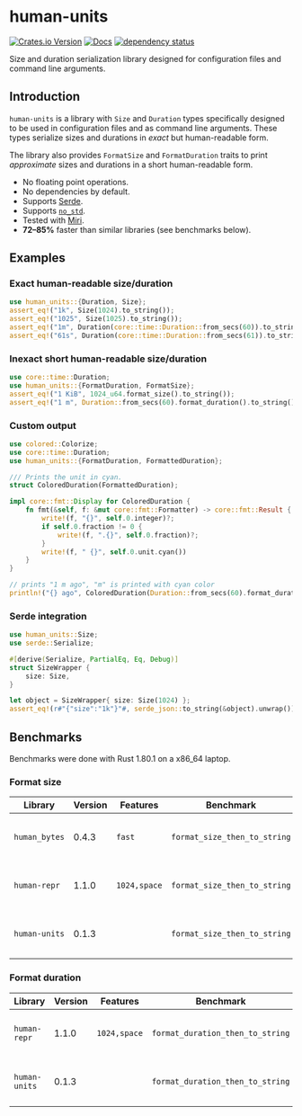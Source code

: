 # human-units

[![Crates.io Version](https://img.shields.io/crates/v/human-units)](https://crates.io/crates/human-units)
[![Docs](https://docs.rs/human-units/badge.svg)](https://docs.rs/human-units)
[![dependency status](https://deps.rs/repo/github/igankevich/human-units/status.svg)](https://deps.rs/repo/github/igankevich/human-units)

Size and duration serialization library designed for configuration files and command line arguments.


## Introduction

`human-units` is a library with `Size` and `Duration` types specifically designed to be used in configuration files and as command line arguments.
These types serialize sizes and durations in _exact_ but human-readable form.

The library also provides `FormatSize` and `FormatDuration` traits
to print _approximate_ sizes and durations in a short human-readable form.

- No floating point operations.
- No dependencies by default.
- Supports [Serde](https://serde.rs/).
- Supports [`no_std`](https://docs.rust-embedded.org/book/intro/no-std.html).
- Tested with [Miri](https://github.com/rust-lang/miri).
- **72–85%** faster than similar libraries (see benchmarks below).


## Examples

### Exact human-readable size/duration

```rust
use human_units::{Duration, Size};
assert_eq!("1k", Size(1024).to_string());
assert_eq!("1025", Size(1025).to_string());
assert_eq!("1m", Duration(core::time::Duration::from_secs(60)).to_string());
assert_eq!("61s", Duration(core::time::Duration::from_secs(61)).to_string());
```

### Inexact short human-readable size/duration

```rust
use core::time::Duration;
use human_units::{FormatDuration, FormatSize};
assert_eq!("1 KiB", 1024_u64.format_size().to_string());
assert_eq!("1 m", Duration::from_secs(60).format_duration().to_string());
```

### Custom output

```rust
use colored::Colorize;
use core::time::Duration;
use human_units::{FormatDuration, FormattedDuration};

/// Prints the unit in cyan.
struct ColoredDuration(FormattedDuration);

impl core::fmt::Display for ColoredDuration {
    fn fmt(&self, f: &mut core::fmt::Formatter) -> core::fmt::Result {
        write!(f, "{}", self.0.integer)?;
        if self.0.fraction != 0 {
            write!(f, ".{}", self.0.fraction)?;
        }
        write!(f, " {}", self.0.unit.cyan())
    }
}

// prints "1 m ago", "m" is printed with cyan color
println!("{} ago", ColoredDuration(Duration::from_secs(60).format_duration()));
```

### Serde integration

```rust
use human_units::Size;
use serde::Serialize;

#[derive(Serialize, PartialEq, Eq, Debug)]
struct SizeWrapper {
    size: Size,
}

let object = SizeWrapper{ size: Size(1024) };
assert_eq!(r#"{"size":"1k"}"#, serde_json::to_string(&object).unwrap());
```

## Benchmarks

Benchmarks were done with Rust 1.80.1 on a x86\_64 laptop.

### Format size

| Library | Version | Features | Benchmark | Time |
|---------|---------|----------|-----------|------|
| `human_bytes` | 0.4.3 | `fast`       | `format_size_then_to_string` | 88.40 ns ± 5.02 ns|
| `human-repr`  | 1.1.0 | `1024,space` | `format_size_then_to_string` | 161.38 ns ± 13.29 ns|
| `human-units` | 0.1.3 |              | `format_size_then_to_string` | **24.24 ns ± 1.23 ns** |

### Format duration

| Library | Version | Features | Benchmark | Time |
|---------|---------|----------|-----------|------|
| `human-repr`  | 1.1.0 | `1024,space` | `format_duration_then_to_string` | 229.47 ns ± 11.90 ns|
| `human-units` | 0.1.3 |              | `format_duration_then_to_string` | **41.55 ns ± 2.77 ns** |
